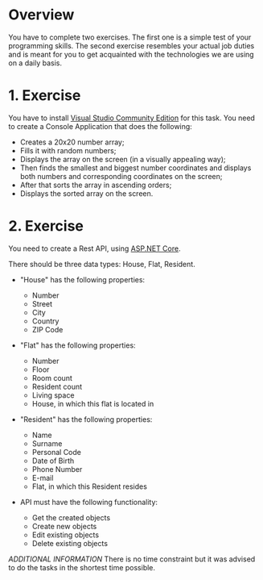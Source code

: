 # Overview

You have to complete two exercises. The first one is a simple test of your programming skills. The second exercise resembles your actual job duties and is meant for you to get acquainted with the technologies we are using on a daily basis.

# 1. Exercise
You have to install [Visual Studio Community Edition](https://visualstudio.microsoft.com/vs/community/) for this task.
You need to create a Console Application that does the following:
 - Creates a 20x20 number array;
 - Fills it with random numbers;
 - Displays the array on the screen (in a visually appealing way);
 - Then finds the smallest and biggest number coordinates and displays both numbers and corresponding coordinates on the screen;
 - After that sorts the array in ascending orders;
 - Displays the sorted array on the screen.


# 2. Exercise
You need to create a Rest API, using [ASP.NET Core](https://docs.microsoft.com/en-us/aspnet/core/tutorials/first-web-api).

There should be three data types: House, Flat, Resident.

- "House" has the following properties:

    - Number
    - Street
    - City
    - Country
    - ZIP Code 
    
- "Flat" has the following properties:
    
    - Number
    - Floor
    - Room count
    - Resident count
    - Living space
    - House, in which this flat is located in
    
- "Resident" has the following properties:

    - Name
    - Surname
    - Personal Code
    - Date of Birth
    - Phone Number
    - E-mail
    - Flat, in which this Resident resides
    
- API must have the following functionality:

    - Get the created objects
    - Create new objects
    - Edit existing objects
    - Delete existing objects

*ADDITIONAL INFORMATION*
There is no time constraint but it was advised to do the tasks in the shortest time possible.